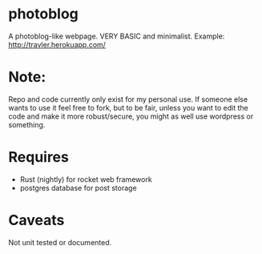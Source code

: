 # photoblog
A photoblog-like webpage. VERY BASIC and minimalist. Example: http://travler.herokuapp.com/ 

# Note:
Repo and code currently only exist for my personal use. 
If someone else wants to use it feel free to fork, but to be fair, unless you want to edit the code and 
make it more robust/secure, you might as well use wordpress or something. 

# Requires
- Rust (nightly) for rocket web framework 
- postgres database for post storage

# Caveats 
Not unit tested or documented. 
